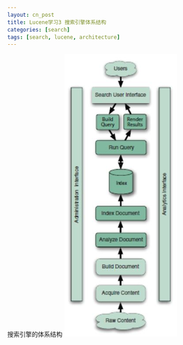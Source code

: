 ```yaml
---
layout: cn_post
title: Lucene学习3 搜索引擎体系结构
categories: [search]
tags: [search, lucene, architecture]
---
```


搜索引擎的体系结构
![lucene search architecture](/images/lucene-search-arch.jpg)

